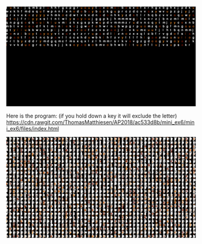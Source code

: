 ![ScreenShot](https://github.com/ThomasMatthiesen/AP2018/blob/master/mini_ex6/Screenshot1.png)

Here is the program: (if you hold down a key it will exclude the letter)
https://cdn.rawgit.com/ThomasMatthiesen/AP2018/ac533d8b/mini_ex6/mini_ex6/files/index.html







![ScreenShot](https://github.com/ThomasMatthiesen/AP2018/blob/master/mini_ex6/Screenshot2.png)

